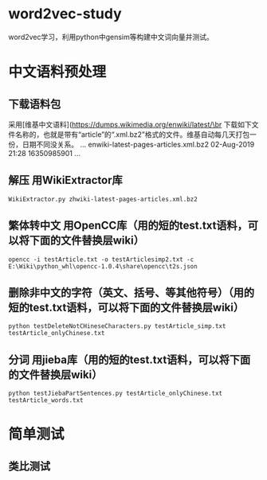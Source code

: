 # word2vec-study

word2vec学习，利用python中gensim等构建中文词向量并测试。

# 中文语料预处理

## 下载语料包
采用[维基中文语料](https://dumps.wikimedia.org/enwiki/latest/\br
下载如下文件名称的，也就是带有“article”的“.xml.bz2”格式的文件。维基自动每几天打包一份，日期不同没关系。
...
enwiki-latest-pages-articles.xml.bz2               02-Aug-2019 21:28         16350985901
...
## 解压 用WikiExtractor库
```
WikiExtractor.py zhwiki-latest-pages-articles.xml.bz2
```

## 繁体转中文 用OpenCC库（用的短的test.txt语料，可以将下面的文件替换层wiki）
```
opencc -i testArticle.txt -o testArticlesimp2.txt -c E:\Wiki\python_whl\opencc-1.0.4\share\opencc\t2s.json
```
## 删除非中文的字符（英文、括号、等其他符号）（用的短的test.txt语料，可以将下面的文件替换层wiki）
```
python testDeleteNotCHineseCharacters.py testArticle_simp.txt testArticle_onlyChinese.txt
```
## 分词 用jieba库（用的短的test.txt语料，可以将下面的文件替换层wiki）
```
python testJiebaPartSentences.py testArticle_onlyChinese.txt testArticle_words.txt
```
# 简单测试
## 类比测试
## 
